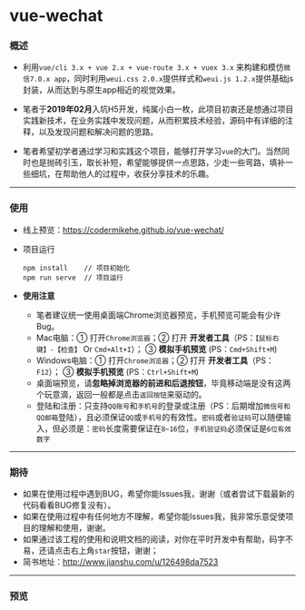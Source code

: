 # vue-wechat

### 概述
- 利用`vue/cli 3.x + vue 2.x + vue-route 3.x + vuex 3.x` 来构建和模仿`微信7.0.x app`，同时利用`weui.css 2.0.x`提供样式和`weui.js 1.2.x`提供基础js封装，从而达到与原生app相近的视觉效果。

- 笔者于**2019年02月**入坑H5开发，纯属小白一枚，此项目初衷还是想通过项目实践新技术，在业务实践中发现问题，从而积累技术经验，源码中有详细的注释，以及发现问题和解决问题的思路。

- 笔者希望初学者通过学习和实践这个项目，能够打开学习`vue`的大门。当然同时也是抛砖引玉，取长补短，希望能够提供一点思路，少走一些弯路，填补一些细坑，在帮助他人的过程中，收获分享技术的乐趣。

---

### 使用
- 线上预览：<https://codermikehe.github.io/vue-wechat/>
- 项目运行
   
	```
	npm install    // 项目初始化         
	npm run serve  // 项目运行
	```
- **使用注意**   
  * 笔者建议统一使用桌面端Chrome浏览器预览，手机预览可能会有少许Bug。
  * Mac电脑：① 打开`Chrome浏览器`；② 打开 **开发者工具**（PS：`【鼠标右键】-【检查】` Or `Cmd+Alt+I`）； ③ **模拟手机预览** (PS：`Cmd+Shift+M`)
  * Windows电脑：① 打开`Chrome浏览器`；② 打开 **开发者工具**（PS：`F12`）； ③ **模拟手机预览** (PS：`Ctrl+Shift+M`)
  * 桌面端预览，请**忽略掉浏览器的前进和后退按钮**，毕竟移动端是没有这两个玩意滴，返回一般都是点击`返回按钮`来驱动的。
  * 登陆和注册：只支持`QQ账号`和`手机号`的登录或注册（PS：后期增加`微信号和QQ邮箱`登陆），且必须保证`QQ`或`手机号`的有效性。`密码`或者`验证码`可以随便输入，但必须是：`密码`长度需要保证在`8~16`位，`手机验证码`必须保证是`6位有效数字`

---

### 期待
- 如果在使用过程中遇到BUG，希望你能Issues我，谢谢（或者尝试下载最新的代码看看BUG修复没有）。
- 如果在使用过程中有任何地方不理解，希望你能Issues我，我非常乐意促使项目的理解和使用，谢谢。
- 如果通过该工程的使用和说明文档的阅读，对你在平时开发中有帮助，码字不易，还请点击右上角`star`按钮，谢谢；
- 简书地址：<http://www.jianshu.com/u/126498da7523>

---

### 预览


